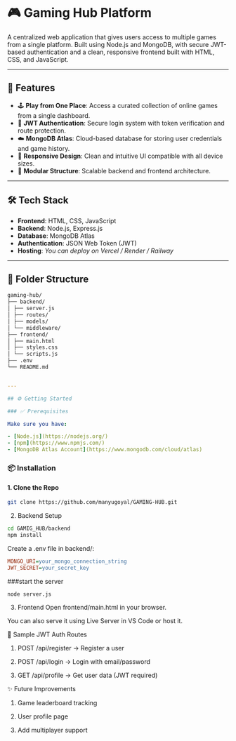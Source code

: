 # 🎮 Gaming Hub Platform

A centralized web application that gives users access to multiple games from a single platform. Built using Node.js and MongoDB, with secure JWT-based authentication and a clean, responsive frontend built with HTML, CSS, and JavaScript.

---

## 🚀 Features

- 🕹️ **Play from One Place**: Access a curated collection of online games from a single dashboard.
- 🔐 **JWT Authentication**: Secure login system with token verification and route protection.
- ☁️ **MongoDB Atlas**: Cloud-based database for storing user credentials and game history.
- 📱 **Responsive Design**: Clean and intuitive UI compatible with all device sizes.
- 📂 **Modular Structure**: Scalable backend and frontend architecture.

---

## 🛠️ Tech Stack

- **Frontend**: HTML, CSS, JavaScript  
- **Backend**: Node.js, Express.js  
- **Database**: MongoDB Atlas  
- **Authentication**: JSON Web Token (JWT)  
- **Hosting**: _You can deploy on Vercel / Render / Railway_

---

## 📂 Folder Structure 

```bash
gaming-hub/
├── backend/
│ ├── server.js
│ ├── routes/
│ ├── models/
│ └── middleware/
├── frontend/
│ ├── main.html
│ ├── styles.css
│ └── scripts.js
├── .env
└── README.md
```
```yaml

---

## ⚙️ Getting Started

### ✅ Prerequisites

Make sure you have:

- [Node.js](https://nodejs.org/)
- [npm](https://www.npmjs.com/)
- [MongoDB Atlas Account](https://www.mongodb.com/cloud/atlas)

```

### 📦 Installation

#### 1. Clone the Repo

```bash
git clone https://github.com/manyugoyal/GAMING-HUB.git
```
2. Backend Setup
 ```bash
 cd GAMIG_HUB/backend
npm install
```
Create a .env file in backend/:

```ini
MONGO_URI=your_mongo_connection_string
JWT_SECRET=your_secret_key
```
###start the server

```bash
node server.js
```
3. Frontend
Open frontend/main.html in your browser.

You can also serve it using Live Server in VS Code or host it.

🧪 Sample JWT Auth Routes

1. POST /api/register → Register a user

2. POST /api/login → Login with email/password

3. GET /api/profile → Get user data (JWT required)

✨ Future Improvements

1. Game leaderboard tracking

2. User profile page

3. Add multiplayer support



